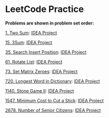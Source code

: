 # LeetCode Practice
**Problems are shown in problem set order:**

[1. Two Sum](https://leetcode.com/problems/two-sum/): [IDEA Project](Solutions/TwoSum)

[15. 3Sum](https://leetcode.com/problems/3sum/): [IDEA Project](Solutions/ThreeSum)

[35. Search Insert Position](https://leetcode.com/problems/search-insert-position/): [IDEA Project](Solutions/SearchInsertPosition)

[61. Rotate List](https://leetcode.com/problems/rotate-list/): [IDEA Project](Solutions/RotateList)

[73. Set Matrix Zeroes](https://leetcode.com/problems/set-matrix-zeroes/): [IDEA Project](Solutions/SetMatrixZeroes)

[720. Longest Word in Dictionary](https://leetcode.com/problems/longest-word-in-dictionary/): [IDEA Project](Solutions/LongestWordinDictionary)

[1140. Stone Game II](https://leetcode.com/problems/stone-game-ii/): [IDEA Project](Solutions/StoneGameII)

[1547. Minimum Cost to Cut a Stick](https://leetcode.com/problems/minimum-cost-to-cut-a-stick/): [IDEA Project](Solutions/MinimumCosttoCutaStick)

[2678. Number of Senior Citizens](https://leetcode.com/problems/number-of-senior-citizens/): [IDEA Project](Solutions/NumberofSeniorCitizens)

